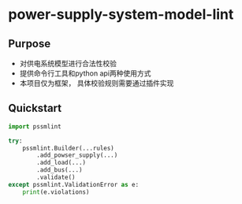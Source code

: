 # power-supply-system-model-lint


## Purpose

* 对供电系统模型进行合法性校验
* 提供命令行工具和python api两种使用方式
* 本项目仅为框架， 具体校验规则需要通过插件实现

## Quickstart

```python
import pssmlint

try: 
    pssmlint.Builder(...rules)
        .add_powser_supply(...)
        .add_load(...)
        .add_bus(...)
        .validate()
except pssmlint.ValidationError as e:
    print(e.violations)
```